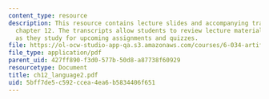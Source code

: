 ```yaml
---
content_type: resource
description: This resource contains lecture slides and accompanying transcripts for
  chapter 12. The transcripts allow students to review lecture material in detail
  as they study for upcoming assignments and quizzes.
file: https://ol-ocw-studio-app-qa.s3.amazonaws.com/courses/6-034-artificial-intelligence-spring-2005/5bff7de5c592ccea4ea6b5834406f651_ch12_language2.pdf
file_type: application/pdf
parent_uid: 427ff890-f3d0-577b-50d8-a87738f60929
resourcetype: Document
title: ch12_language2.pdf
uid: 5bff7de5-c592-ccea-4ea6-b5834406f651
---
```


